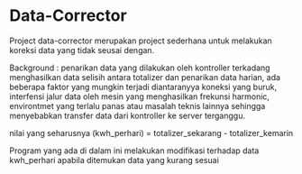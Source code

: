 # Data-Corrector

Project data-corrector merupakan project sederhana untuk melakukan koreksi data yang tidak seusai dengan.

Background : penarikan data yang dilakukan oleh kontroller terkadang menghasilkan data selisih antara totalizer dan penarikan data harian,
ada beberapa faktor yang mungkin terjadi diantaranyya koneksi yang buruk, interfensi jalur data oleh mesin yang menghasilkan frekunsi harmonic,
environtmet yang terlalu panas atau masalah teknis lainnya sehingga menyebabkan transfer data dari kontroller ke server terganggu.

nilai yang seharusnya (kwh_perhari) = totalizer_sekarang - totalizer_kemarin

Program yang ada di dalam ini melakukan modifikasi terhadap data kwh_perhari apabila ditemukan data yang kurang sesuai
